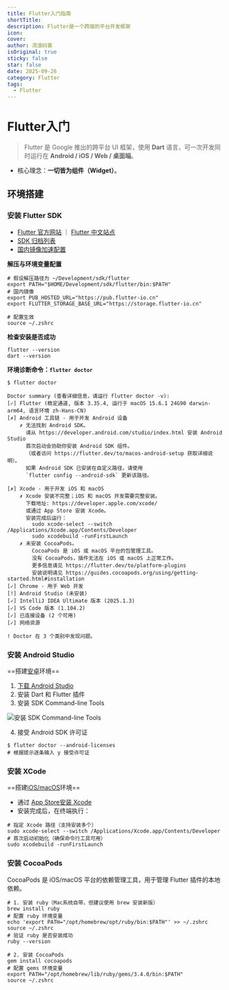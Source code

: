 ```yaml
---
title: Flutter入门指南
shortTitle:
description: Flutter是一个跨端的平台开发框架
icon:
cover:
author: 流浪码客
isOriginal: true
sticky: false
star: false
date: 2025-09-26
category: Flutter
tags:
  - Flutter
---
```

# Flutter入门
> Flutter 是 Google 推出的跨平台 UI 框架，使用 **Dart** 语言，可一次开发同时运行在 **Android / iOS / Web / 桌面端**。
- 核心理念：**一切皆为组件（Widget）**。
## 环境搭建
### 安装 Flutter SDK
- [Flutter 官方网站](https://flutter.dev) ｜ [Flutter 中文站点](https://flutter.cn)
- [SDK 归档列表](https://docs.flutter.cn/release/archive?tab=macos)
- [国内镜像加速配置](https://docs.flutter.cn/community/china/)

**解压与环境变量配置**
```shell
# 假设解压路径为 ~/Development/sdk/flutter
export PATH="$HOME/Development/sdk/flutter/bin:$PATH"
# 国内镜像
export PUB_HOSTED_URL="https://pub.flutter-io.cn"
export FLUTTER_STORAGE_BASE_URL="https://storage.flutter-io.cn"

# 配置生效
source ~/.zshrc
```
**检查安装是否成功**
```shell
flutter --version
dart --version
```
**环境诊断命令：`flutter doctor`**
```shell
$ flutter doctor

Doctor summary (查看详细信息，请运行 flutter doctor -v):
[✓] Flutter (稳定通道, 版本 3.35.4, 运行于 macOS 15.6.1 24G90 darwin-arm64, 语言环境 zh-Hans-CN)
[✗] Android 工具链 - 用于开发 Android 设备
    ✗ 无法找到 Android SDK。
      请从 https://developer.android.com/studio/index.html 安装 Android Studio
      首次启动会协助你安装 Android SDK 组件。
      （或者访问 https://flutter.dev/to/macos-android-setup 获取详细说明）。
      如果 Android SDK 已安装在自定义路径，请使用
      `flutter config --android-sdk` 更新该路径。

[✗] Xcode - 用于开发 iOS 和 macOS
    ✗ Xcode 安装不完整；iOS 和 macOS 开发需要完整安装。
      下载地址: https://developer.apple.com/xcode/
      或通过 App Store 安装 Xcode。
      安装完成后运行：
        sudo xcode-select --switch /Applications/Xcode.app/Contents/Developer
        sudo xcodebuild -runFirstLaunch
    ✗ 未安装 CocoaPods。
        CocoaPods 是 iOS 或 macOS 平台的包管理工具。
        没有 CocoaPods，插件无法在 iOS 或 macOS 上正常工作。
        更多信息请见 https://flutter.dev/to/platform-plugins
        安装说明请见 https://guides.cocoapods.org/using/getting-started.html#installation
[✓] Chrome - 用于 Web 开发
[!] Android Studio (未安装)
[✓] IntelliJ IDEA Ultimate 版本 (2025.1.3)
[✓] VS Code 版本 (1.104.2)
[✓] 已连接设备 (2 个可用)
[✓] 网络资源

! Doctor 在 3 个类别中发现问题。
```
### 安装 Android Studio
==搭建<u>安卓</u>环境==
1. [下载 Android Studio](https://developer.android.com/studio?hl=zh-cn)
2. 安装 Dart 和 Flutter 插件
3. 安装 SDK Command-line Tools

![安装 SDK Command-line Tools](http://img.geekyspace.cn/pictures/2025/202510071608696.png)

4. 接受 Android SDK 许可证
```shell
$ flutter doctor --android-licenses
# 根据提示逐条输入 y 接受许可证
```
### 安装 XCode
==搭建<u>iOS/macOS</u>环境==
- 通过 [App Store安装 Xcode](https://developer.apple.com/xcode/)
- 安装完成后，在终端执行：
```shell
# 指定 Xcode 路径（支持安装多个）
sudo xcode-select --switch /Applications/Xcode.app/Contents/Developer
# 首次启动初始化（确保命令行工具可用）
sudo xcodebuild -runFirstLaunch
```
### 安装 CocoaPods
CocoaPods 是 iOS/macOS 平台的依赖管理工具，用于管理 Flutter 插件的本地依赖。
```shell
# 1. 安装 ruby（Mac系统自带，但建议使用 brew 安装新版）
brew install ruby
# 配置 ruby 环境变量
echo 'export PATH="/opt/homebrew/opt/ruby/bin:$PATH"' >> ~/.zshrc
source ~/.zshrc
# 验证 ruby 是否安装成功
ruby --version

# 2. 安装 CocoaPods
gem install cocoapods
# 配置 gems 环境变量
export PATH="/opt/homebrew/lib/ruby/gems/3.4.0/bin:$PATH"
source ~/.zshrc
```

